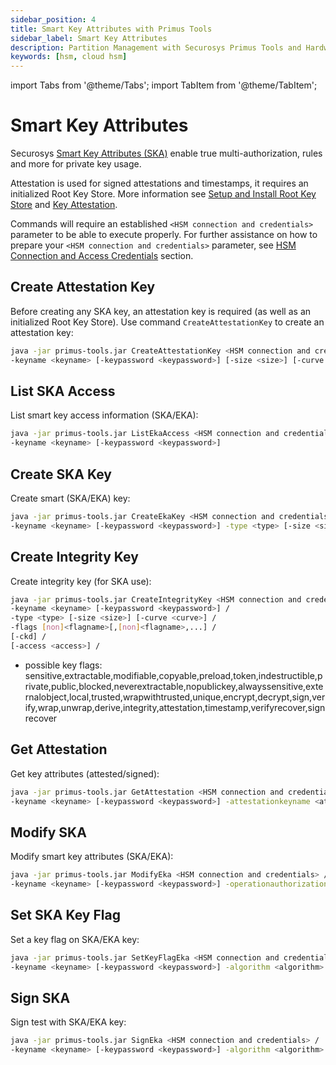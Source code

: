 ```yaml
---
sidebar_position: 4
title: Smart Key Attributes with Primus Tools
sidebar_label: Smart Key Attributes
description: Partition Management with Securosys Primus Tools and Hardware Security Modules (HSMs)
keywords: [hsm, cloud hsm]
---
```


import Tabs from '@theme/Tabs';
import TabItem from '@theme/TabItem';

# Smart Key Attributes
Securosys [Smart Key Attributes (SKA)](https://www.securosys.com/securosys-smart-key-attributes-enabling-true-multi-authorization-rules-and-more-for-private-key-usage) enable true multi-authorization, rules and more for private key usage.

Attestation is used for signed attestations and timestamps, it requires an initialized Root Key Store. More information see [Setup and Install Root Key Store](/hsm/Installation/Setup/UserGuide/Commands/commands#setup-and-install-root-key-store-) and [Key Attestation](/tsb/Tutorials/Attestation/KeyAttestation). 

Commands will require an established `<HSM connection and credentials>` parameter to be able to execute properly. For further assistance on how to prepare your `<HSM connection and credentials>` parameter, see [HSM Connection and Access Credentials](/primus-tools/Installation/Provider) section.

## Create Attestation Key 

Before creating any SKA key, an attestation key is required (as well as an initialized Root Key Store).
Use command `CreateAttestationKey` to create an attestation key:

```bash
java -jar primus-tools.jar CreateAttestationKey <HSM connection and credentials> /
-keyname <keyname> [-keypassword <keypassword>] [-size <size>] [-curve <curve>] [-type <type>]
```

## List SKA Access

List smart key access information (SKA/EKA):
```bash
java -jar primus-tools.jar ListEkaAccess <HSM connection and credentials> /
-keyname <keyname> [-keypassword <keypassword>]
```

## Create SKA Key

Create smart (SKA/EKA) key:
```bash
java -jar primus-tools.jar CreateEkaKey <HSM connection and credentials> /
-keyname <keyname> [-keypassword <keypassword>] -type <type> [-size <size>] [-curve <curve>] [-flags <flags>] -authorizationkeys <k>,<k>,... -quorum <quorum> [-ekadelay <minutes>] [-ekalimit <minutes>] [-authorizationkeysblock <k>,<k>,...] [-quorumblock <quorum>] [-ekadelayblock <minutes>] [-ekalimitblock <minutes>] [-authorizationkeysunblock <k>,<k>,...] [-quorumunblock <quorum>] [-ekadelayunblock <minutes>] [-ekalimitunblock <minutes>] [-authorizationkeysmodify <k>,<k>,...] [-quorummodify <quorum>] [-ekadelaymodify <minutes>] [-ekalimitmodify <minutes>]
```

## Create Integrity Key

Create integrity key (for SKA use):
```bash
java -jar primus-tools.jar CreateIntegrityKey <HSM connection and credentials> /
-keyname <keyname> [-keypassword <keypassword>] /
-type <type> [-size <size>] [-curve <curve>] /
-flags [non]<flagname>[,[non]<flagname>,...] /
[-ckd] /
[-access <access>] /
```

- possible key flags: sensitive,extractable,modifiable,copyable,preload,token,indestructible,private,public,blocked,neverextractable,nopublickey,alwayssensitive,externalobject,local,trusted,wrapwithtrusted,unique,encrypt,decrypt,sign,verify,wrap,unwrap,derive,integrity,attestation,timestamp,verifyrecover,signrecover

## Get Attestation

Get key attributes (attested/signed):
```bash
java -jar primus-tools.jar GetAttestation <HSM connection and credentials> / 
-keyname <keyname> [-keypassword <keypassword>] -attestationkeyname <attestationkeyname> [-attestationkeypassword <attestationkeypassword>] [-ca <CA PEM file>] [-out <output file name base>]
```

## Modify SKA

Modify smart key attributes (SKA/EKA):
```bash
java -jar primus-tools.jar ModifyEka <HSM connection and credentials> /
-keyname <keyname> [-keypassword <keypassword>] -operationauthorizationkeys <k>,<k>,... -integritykey <integritykey> [-timestamp] [-modifydelay <modifydelay>] -authorizationkeys <k>,<k>,... -quorum <quorum> [-ekadelay <minutes>] [-ekalimit <minutes>] [-authorizationkeysblock <k>,<k>,...] [-quorumblock <quorum>] [-ekadelayblock <minutes>] [-ekalimitblock <minutes>] [-authorizationkeysunblock <k>,<k>,...] [-quorumunblock <quorum>] [-ekadelayunblock <minutes>] [-ekalimitunblock <minutes>] [-authorizationkeysmodify <k>,<k>,...] [-quorummodify <quorum>] [-ekadelaymodify <minutes>] [-ekalimitmodify <minutes>]
```

## Set SKA Key Flag
Set a key flag on SKA/EKA key:
```bash
java -jar primus-tools.jar SetKeyFlagEka <HSM connection and credentials> /
-keyname <keyname> [-keypassword <keypassword>] -algorithm <algorithm> -authorizationkeys <k>,<k>,... -integritykey <integritykey> -flag <flagname> [-value <flagvalue>] [-timestamp] [-ekadelay <ekadelay>]
```

## Sign SKA

Sign test with SKA/EKA key:
```bash
java -jar primus-tools.jar SignEka <HSM connection and credentials> /
-keyname <keyname> [-keypassword <keypassword>] -algorithm <algorithm> [-message <message>] -authorizationkeys <k>,<k>,... -integritykey <integritykey> [-timestamp] [-signdelay <signdelay>]
```